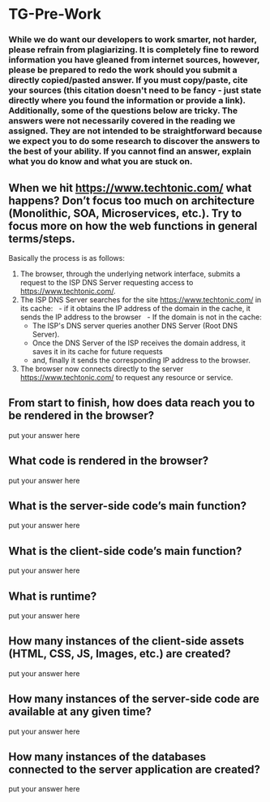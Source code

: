 # TG-Pre-Work

### While we do want our developers to work smarter, not harder, please refrain from plagiarizing.  It is completely fine to reword information you have gleaned from internet sources, however, please be prepared to redo the work should you submit a directly copied/pasted answer.  If you must copy/paste, cite your sources (this citation doesn't need to be fancy - just state directly where you found the information or provide a link).  Additionally, some of the questions below are tricky.  The answers were not necessarily covered in the reading we assigned.  They are not intended to be straightforward because we expect you to do some research to discover the answers to the best of your ability.  If you cannot find an answer, explain what you do know and what you are stuck on.  

## When we hit https://www.techtonic.com/ what happens? Don’t focus too much on architecture (Monolithic, SOA, Microservices, etc.). Try to focus more on how the web functions in general terms/steps.

Basically the process is as follows:

1. The browser, through the underlying network interface, submits a request to the ISP DNS Server requesting access to https://www.techtonic.com/.
2. The ISP DNS Server searches for the site https://www.techtonic.com/ in its cache:
  - if it obtains the IP address of the domain in the cache, it sends the IP address to the browser
  - If the domain is not in the cache:
    - The ISP's DNS server queries another DNS Server (Root DNS Server).
    - Once the DNS Server of the ISP receives the domain address, it saves it in its cache for future requests
    - and, finally it sends the corresponding IP address to the browser.
3. The browser now connects directly to the server https://www.techtonic.com/ to request any resource or service.


## From start to finish, how does data reach you to be rendered in the browser?

put your answer here

## What code is rendered in the browser?

put your answer here

## What is the server-side code’s main function?

put your answer here

## What is the client-side code’s main function?

put your answer here

## What is runtime?

put your answer here

## How many instances of the client-side assets (HTML, CSS, JS, Images, etc.) are created?

put your answer here

## How many instances of the server-side code are available at any given time?

put your answer here

## How many instances of the databases connected to the server application are created?

put your answer here
